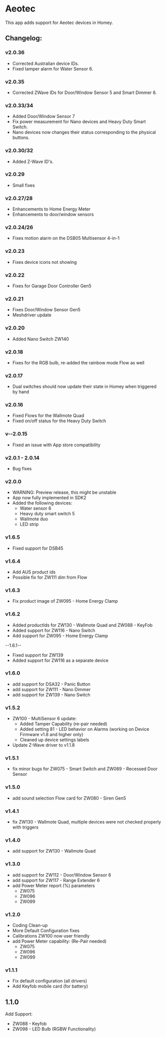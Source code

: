 # Aeotec

This app adds support for Aeotec devices in Homey.

## Changelog:

### v2.0.36
- Corrected Australian device IDs.
- Fixed tamper alarm for Water Sensor 6.
### v2.0.35
- Corrected ZWave IDs for Door/Window Sensor 5 and Smart Dimmer 6.

### v2.0.33/34
- Added Door/Window Sensor 7
- Fix power measurement for Nano devices and Heavy Duty Smart Switch.
- Nano devices now changes their status corresponding to the physical buttons.

### v2.0.30/32
- Added Z-Wave ID's.

### v2.0.29
- Small fixes

### v2.0.27/28
- Enhancements to Home Energy Meter
- Enhancements to door/window sensors

### v2.0.24/26
- Fixes motion alarm on the DSB05 Multisensor 4-in-1

### v2.0.23
- Fixes device icons not showing

### v2.0.22
- Fixes for Garage Door Controller Gen5

### v2.0.21
- Fixes Door/Window Sensor Gen5
- Meshdriver update

### v2.0.20
- Added Nano Switch ZW140

### v2.0.18
- Fixes for the RGB bulb, re-added the rainbow mode Flow as well

### v2.0.17
- Dual switches should now update their state in Homey when triggered by hand

### v2.0.16
- Fixed Flows for the Wallmote Quad
- Fixed on/off status for the Heavy Duty Switch

### v--2.0.15
- Fixed an issue with App store compatibility

### v2.0.1 - 2.0.14
- Bug fixes

### v2.0.0
- WARNING: Preview release, this might be unstable
- App now fully implemented in SDK2
- Added the following devices:
  - Water sensor 6
  - Heavy duty smart switch 5
  - Wallmote duo
  - LED strip

### v1.6.5
- Fixed support for DSB45

### v1.6.4
- Add AUS product ids
- Possible fix for ZW111 dim from Flow

### v1.6.3
- Fix product image of ZW095 - Home Energy Clamp

### v1.6.2
- Added productIds for ZW130 - Wallmote Quad and ZW088 - KeyFob
- Added support for ZW116 - Nano Switch
- Add support for ZW095 - Home Energy Clamp

--1.6.1--
- Fixed support for ZW139
- Added support for ZW116 as a separate device

### v1.6.0
- add support for DSA32 - Panic Button
- add support for ZW111 - Nano Dimmer
- add support for ZW139 - Nano Switch

### v1.5.2
- ZW100 - MultiSensor 6 update:
  - Added Tamper Capability (re-pair needed)
  - Added setting 81 - LED behavior on Alarms (working on Device Firmware v1.8 and higher only)
  - Cleaned up device settings labels
- Update Z-Wave driver to v1.1.8

### v1.5.1
- fix minor bugs for ZW075 - Smart Switch and ZW089 - Recessed Door Sensor

### v1.5.0
- add sound selection Flow card for ZW080 - Siren Gen5

### v1.4.1
- fix ZW130 - Wallmote Quad, multiple devices were not checked properly with triggers

### v1.4.0
- add support for ZW130 - Wallmote Quad

### v1.3.0
- add support for ZW112 - Door/Window Sensor 6
- add support for ZW117 - Range Extender 6
- add Power Meter report (%) parameters
  - ZW075
  - ZW096
  - ZW099

### v1.2.0
- Coding Clean-up
- More Default Configuration fixes
- Calibrations ZW100 now user friendly
- add Power Meter capability: (Re-Pair needed)
  - ZW075
  - ZW096
  - ZW099

### v1.1.1
- Fix default configuration (all drivers)
- Add Keyfob mobile card (for battery)

## 1.1.0
Add Support:
- ZW088 - Keyfob
- ZW098 - LED Bulb (RGBW Functionality)
